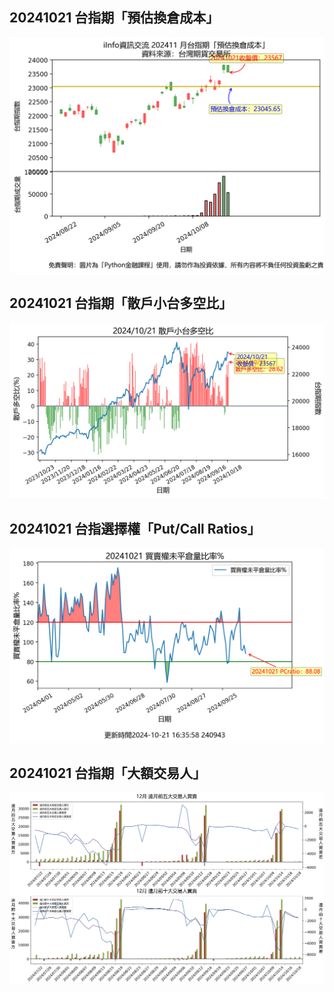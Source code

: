 ## 20241021 台指期「預估換倉成本」
![](images/txfcost.png)

## 20241021 台指期「散戶小台多空比」
![](images/bbiri.png)

## 20241021 台指選擇權「Put/Call Ratios」
![](images/pcratio.png)

## 20241021 台指期「大額交易人」
![](images/blocktrade.png)

